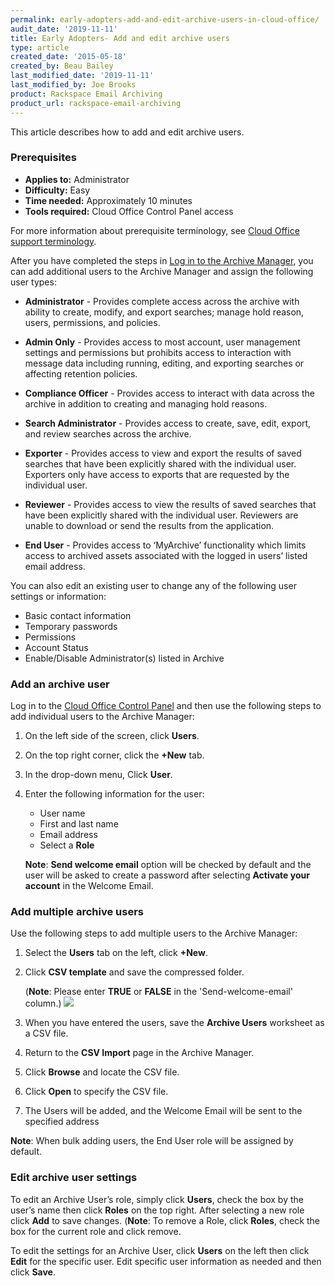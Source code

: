 ```yaml
---
permalink: early-adopters-add-and-edit-archive-users-in-cloud-office/
audit_date: '2019-11-11'
title: Early Adopters- Add and edit archive users
type: article
created_date: '2015-05-18'
created_by: Beau Bailey
last_modified_date: '2019-11-11'
last_modified_by: Joe Brooks
product: Rackspace Email Archiving
product_url: rackspace-email-archiving
---
```


This article describes how to add and edit archive users.

### Prerequisites

- **Applies to:** Administrator
- **Difficulty:** Easy
- **Time needed:** Approximately 10 minutes
- **Tools required:** Cloud Office Control Panel access

For more information about prerequisite terminology, see [Cloud Office support terminology](/how-to/cloud-office-support-terminology).

After you have completed the steps in [Log in to the Archive
Manager](/how-to/log-in-to-the-archive-manager),
you can add additional users to the Archive Manager and assign the
following user types:

-   **Administrator** - Provides complete access across the archive with ability to create, modify, and export searches; manage hold reason, users, permissions, and policies.

-   **Admin Only** - Provides access to most account, user management settings and permissions but prohibits access to interaction with message data including running, editing, and exporting searches or affecting retention policies.

-   **Compliance Officer** - Provides access to interact with data across the archive in addition to creating and managing hold reasons.

-   **Search Administrator** - Provides access to create, save, edit, export, and review searches across the archive.

-   **Exporter** - Provides access to view and export the results of saved searches that have been explicitly shared with the individual user. Exporters only have access to exports that are requested by the individual user.

-   **Reviewer** - Provides access to view the results of saved searches that have been explicitly shared with the individual user. Reviewers are unable to download or send the results from the application.

-   **End User** - Provides access to ‘MyArchive’ functionality which limits access to archived assets associated with the logged in users’ listed email address.

You can also edit an existing user to change any of the following user
settings or information:

-   Basic contact information
-   Temporary passwords
-   Permissions
-   Account Status
-   Enable/Disable Administrator(s) listed in Archive

### Add an archive user

Log in to the [Cloud Office Control Panel](https://cp.rackspace.com/) and then use the following steps to add individual users to the Archive Manager:

1.  On the left side of the screen, click **Users**.

2.  On the top right corner, click the **+New** tab.

3.  In the drop-down menu, Click **User**.

4.  Enter the following information for the user:

    - User name
    - First and last name
    - Email address
    - Select a **Role**

    **Note**: **Send welcome email** option will be checked by default and the user will be asked to create a password after selecting **Activate your account** in the Welcome Email.


### Add multiple archive users

Use the following steps to add multiple users to the Archive Manager:

1.  Select the **Users** tab on the left, click **+New**.

2.  Click **CSV template** and save the compressed
    folder.

    (**Note**: Please enter **TRUE** or **FALSE** in the 'Send-welcome-email' column.)
    <img src="{% asset_path rackspace-email-archiving/add-and-edit-archive-users/add-edit-user-pic.png %}" />

3.  When you have entered the users, save the **Archive Users**
    worksheet as a CSV file.

4.  Return to the **CSV Import** page in the Archive
    Manager.

5.  Click **Browse** and locate the CSV file.

6.  Click **Open** to specify the CSV file.

7.  The Users will be added, and the Welcome Email will be sent to the specified address

   **Note**: When bulk adding users, the End User role will be assigned by default.


### Edit archive user settings

To edit an Archive User’s role, simply click **Users**, check the box by the user’s name then click **Roles** on the top right. After selecting a new role click **Add** to save changes.
(**Note**: To remove a Role, click **Roles**, check the box for the current role and click remove.

To edit the settings for an Archive User, click **Users** on the left then click **Edit** for the specific user. Edit specific user information as needed and then click **Save**.
